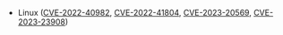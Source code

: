 - Linux ([CVE-2022-40982](https://nvd.nist.gov/vuln/detail/CVE-2022-40982), [CVE-2022-41804](https://nvd.nist.gov/vuln/detail/CVE-2022-41804), [CVE-2023-20569](https://nvd.nist.gov/vuln/detail/CVE-2023-20569), [CVE-2023-23908](https://nvd.nist.gov/vuln/detail/CVE-2023-23908))
